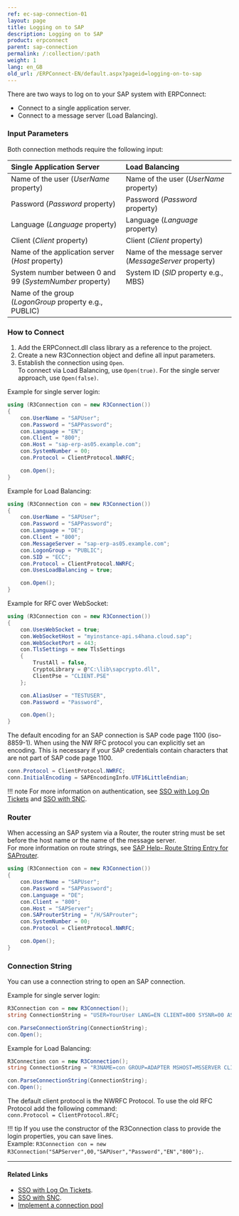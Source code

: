```yaml
---
ref: ec-sap-connection-01
layout: page
title: Logging on to SAP
description: Logging on to SAP
product: erpconnect
parent: sap-connection
permalink: /:collection/:path
weight: 1
lang: en_GB
old_url: /ERPConnect-EN/default.aspx?pageid=logging-on-to-sap
---
```


There are two ways to log on to your SAP system with ERPConnect:
- Connect to a single application server.
- Connect to a message server (Load Balancing). 

### Input Parameters

Both connection methods require the following input:

| Single Application Server | Load Balancing |
| :------ |:--- | 
| Name of the user (*UserName* property)| Name of the user (*UserName* property)|
| Password (*Password* property)| Password (*Password* property)|
| Language (*Language* property)| Language (*Language* property)|
| Client (*Client* property)| Client (*Client* property)|
| Name of the application server (*Host* property)| Name of the message server (*MessageServer* property)|
| System number between 0 and 99 (*SystemNumber* property)| System ID (*SID* property e.g., MBS)|
| Name of the group (*LogonGroup* property e.g., PUBLIC)|

### How to Connect
1. Add the ERPConnect.dll class library as a reference to the project.
2. Create a new R3Connection object and define all input parameters.
3. Establish the connection using `Open`. <br>
To connect via Load Balancing, use `Open(true)`. For the single server approach, use `Open(false)`. 

Example for single server login:

```csharp
using (R3Connection con = new R3Connection())
{
    con.UserName = "SAPUser";
    con.Password = "SAPPassword";
    con.Language = "EN";
    con.Client = "800";
    con.Host = "sap-erp-as05.example.com";
    con.SystemNumber = 00;
    con.Protocol = ClientProtocol.NWRFC;

    con.Open();
}
```

Example for Load Balancing:

```csharp
using (R3Connection con = new R3Connection())
{
    con.UserName = "SAPUser";
    con.Password = "SAPPassword";
    con.Language = "DE";
    con.Client = "800";
    con.MessageServer = "sap-erp-as05.example.com";
    con.LogonGroup = "PUBLIC";
    con.SID = "ECC";
    con.Protocol = ClientProtocol.NWRFC;
    con.UsesLoadBalancing = true;

    con.Open();
}
```

Example for RFC over WebSocket:

```csharp
using (R3Connection con = new R3Connection())
{
    con.UsesWebSocket = true;
    con.WebSocketHost = "myinstance-api.s4hana.cloud.sap";
    con.WebSocketPort = 443;
    con.TlsSettings = new TlsSettings
    {
        TrustAll = false,
        CryptoLibrary = @"C:\lib\sapcrypto.dll",
        ClientPse = "CLIENT.PSE"
    };

    con.AliasUser = "TESTUSER",
    con.Password = "Password",

    con.Open();
}
```

The default encoding for an SAP connection is SAP code page 1100 (iso-8859-1). When using the NW RFC protocol you can explicitly set an encoding.
This is necessary if your SAP credentials contain characters that are not part of SAP code page 1100.


```csharp
conn.Protocol = ClientProtocol.NWRFC; 
conn.InitialEncoding = SAPEncodingInfo.UTF16LittleEndian;
```

!!! note
    For more information on authentication, see [SSO with Log On Tickets](./sso-with-log-on-tickets) and [SSO with SNC](sso-with-snc).

### Router

When accessing an SAP system via a Router, the router string must be set before the host name or the name of the message server.<br>
For more information on route strings, see [SAP Help- Route String Entry for SAProuter](https://help.sap.com/saphelp_erp60_sp/helpdata/en/4f/992df1446d11d189700000e8322d00/frameset.htm).

```csharp
using (R3Connection con = new R3Connection())
{
    con.UserName = "SAPUser";
    con.Password = "SAPPassword";
    con.Language = "DE";
    con.Client = "800";
    con.Host = "SAPServer";
    con.SAProuterString = "/H/SAProuter";
    con.SystemNumber = 00;
    con.Protocol = ClientProtocol.NWRFC;

    con.Open();
}
```

### Connection String

You can use a connection string to open an SAP connection. 

Example for single server login:

```csharp
R3Connection con = new R3Connection();
string ConnectionString = "USER=YourUser LANG=EN CLIENT=800 SYSNR=00 ASHOST=sap-erp-as05.example.com PASSWD=YourPassword";

con.ParseConnectionString(ConnectionString);
con.Open();
```

Example for Load Balancing:

```csharp
R3Connection con = new R3Connection();
string ConnectionString = "R3NAME=con GROUP=ADAPTER MSHOST=MSSERVER CLIENT=800 LANG=EN USER=YourUserName PASSWD=YourPassword";

con.ParseConnectionString(ConnectionString);
con.Open();
```

The default client protocol is the NWRFC Protocol. To use the old RFC Protocol add the following command:<br>
`conn.Protocol = ClientProtocol.RFC;`


!!! tip
    If you use the constructor of the R3Connection class to provide the login properties, you can save lines.<br>
    Example: `R3Connection con = new R3Connection("SAPServer",00,"SAPUser","Password","EN","800");`.


****
#### Related Links
- [SSO with Log On Tickets](./sso-with-log-on-tickets).
- [SSO with SNC](sso-with-snc).
- [Implement a connection pool](https://kb.theobald-software.com/erpconnect-samples/implement-a-connection-pool)
